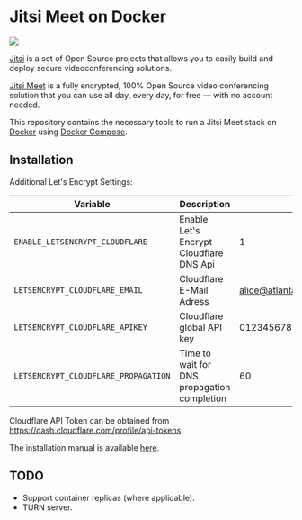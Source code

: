 # Jitsi Meet on Docker

![](resources/jitsi-docker.png)

[Jitsi](https://jitsi.org/) is a set of Open Source projects that allows you to easily build and deploy secure videoconferencing solutions.

[Jitsi Meet](https://jitsi.org/jitsi-meet/) is a fully encrypted, 100% Open Source video conferencing solution that you can use all day, every day, for free — with no account needed.

This repository contains the necessary tools to run a Jitsi Meet stack on [Docker](https://www.docker.com) using [Docker Compose](https://docs.docker.com/compose/).

## Installation

Additional Let's Encrypt Settings:

Variable | Description | Example
--- | --- | ---
`ENABLE_LETSENCRYPT_CLOUDFLARE` | Enable Let's Encrypt Cloudflare DNS Api | 1
`LETSENCRYPT_CLOUDFLARE_EMAIL` | Cloudflare E-Mail Adress | alice@atlanta.net
`LETSENCRYPT_CLOUDFLARE_APIKEY` | Cloudflare global API key | 0123456789abcdef0123456789abcdef01234567
`LETSENCRYPT_CLOUDFLARE_PROPAGATION` | Time to wait for DNS propagation completion | 60

Cloudflare API Token can be obtained from https://dash.cloudflare.com/profile/api-tokens 

The installation manual is available [here](https://jitsi.github.io/handbook/docs/devops-guide/devops-guide-docker).

## TODO

* Support container replicas (where applicable).
* TURN server.

